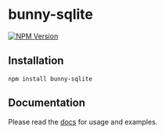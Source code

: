 # bunny-sqlite

[![NPM Version](https://img.shields.io/npm/v/bunny-sqlite?color=blue)](https://www.npmjs.com/package/bunny-sqlite)

## Installation

```shell
npm install bunny-sqlite
```

## Documentation

Please read the [docs](https://bunny-launcher.net/bunny-databases/sqlite/) for usage and examples.
